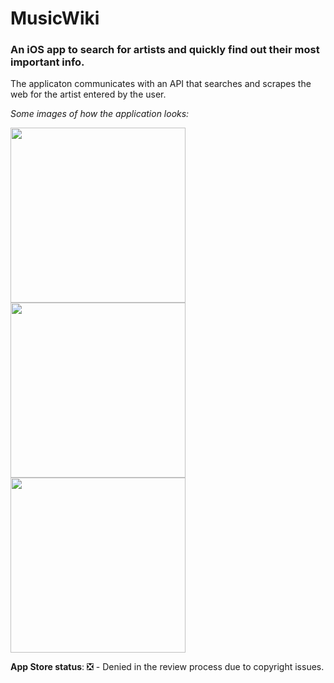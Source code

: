 # MusicWiki 

### An iOS app to search for artists and quickly find out their most important info.

The applicaton communicates with an API that searches and scrapes the web for the artist entered by the user.

_Some images of how the application looks:_

<img src="https://github.com/bartekspitza/musicwiki/blob/master/assets/Home5.5-inch---Screen-05.png" width="280"> <img src="https://github.com/bartekspitza/musicwiki/blob/master/assets/Artist5.5-inch---Screen-05.png" width="280"> <img src="https://github.com/bartekspitza/musicwiki/blob/master/assets/Artist-desc5.5-inch---Screen-05.png" width="280">



**App Store status**:
❎ - Denied in the review process due to copyright issues.
